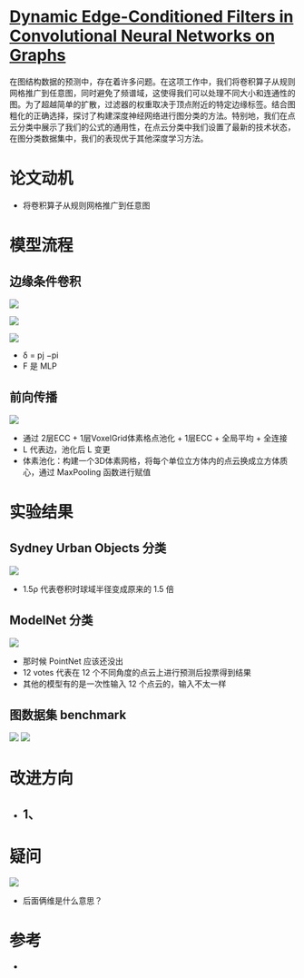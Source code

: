 # [Dynamic Edge-Conditioned Filters in Convolutional Neural Networks on Graphs](http://openaccess.thecvf.com/content_cvpr_2017/papers/Simonovsky_Dynamic_Edge-Conditioned_Filters_CVPR_2017_paper.pdf)
在图结构数据的预测中，存在着许多问题。在这项工作中，我们将卷积算子从规则网格推广到任意图，同时避免了频谱域，这使得我们可以处理不同大小和连通性的图。为了超越简单的扩散，过滤器的权重取决于顶点附近的特定边缘标签。结合图粗化的正确选择，探讨了构建深度神经网络进行图分类的方法。特别地，我们在点云分类中展示了我们的公式的通用性，在点云分类中我们设置了最新的技术状态，在图分类数据集中，我们的表现优于其他深度学习方法。

# 论文动机
- 将卷积算子从规则网格推广到任意图

# 模型流程
## 边缘条件卷积
![](卷积.png)

![](公式1.png)

![](边函数.png)
- δ = pj −pi
- F 是 MLP
## 前向传播
![](模型.png)
- 通过 2层ECC + 1层VoxelGrid体素格点池化 + 1层ECC + 全局平均 + 全连接
- L 代表边，池化后 L 变更
- 体素池化：构建一个3D体素网格，将每个单位立方体内的点云换成立方体质心，通过 MaxPooling 函数进行赋值
# 实验结果
## Sydney Urban Objects 分类
![](实验1.png)
- 1.5ρ 代表卷积时球域半径变成原来的 1.5 倍
## ModelNet 分类
![](实验2.png)
- 那时候 PointNet 应该还没出
- 12 votes 代表在 12 个不同角度的点云上进行预测后投票得到结果
- 其他的模型有的是一次性输入 12 个点云的，输入不太一样
## 图数据集 benchmark
![](实验3.png)
![](实验4.png)
# 改进方向
- 1、
  - 
# 疑问
![](疑问1.png)
- 后面俩维是什么意思？

# 参考
- 
